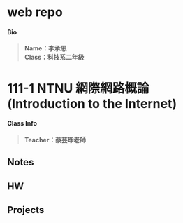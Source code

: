 # web repo
#### Bio  
>**Name：李承恩**  
>**Class：科技系二年級**  

# 111-1 NTNU 網際網路概論 (Introduction to the Internet)  
#### Class Info
>**Teacher：蔡芸琤老師**


## Notes  

## HW  

## Projects  
